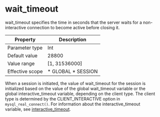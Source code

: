 wait_timeout 
=================================

wait_timeout specifies the time in seconds that the server waits for a non-interactive connection to become active before closing it. 


|  **Property**   |                                              **Description**                                               |
|-----------------|------------------------------------------------------------------------------------------------------------|
| Parameter type  | Int                                                                                                        |
| Default value   | 28800                                                                                                      |
| Value range     | \[1, 31536000\]                                                                                            |
| Effective scope | * GLOBAL   * SESSION    |



When a session is initiated, the value of wait_timeout for the session is initialized based on the value of the global wait_timeout variable or the global interactive_timeout variable, depending on the client type. The client type is determined by the CLIENT_INTERACTIVE option in `mysql_real_connect()`. For information about the interactive_timeout variable, see **[](gi9a68)** [interactive_timeout](../2.system-variables/18.interactive_timeout.md).
